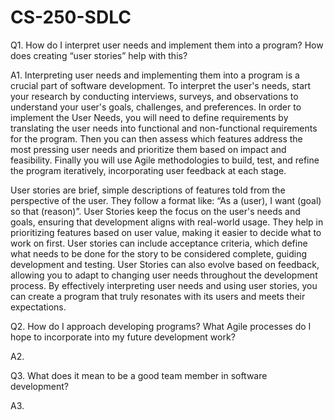 # CS-250-SDLC

Q1. How do I interpret user needs and implement them into a program? How does creating “user stories” help with this?

A1. Interpreting user needs and implementing them into a program is a crucial part of software development. To interpret the user's needs, start your research by conducting interviews, surveys, and observations to understand your user's goals, challenges, and preferences. In order to implement the User Needs, you will need to define requirements by translating the user needs into functional and non-functional requirements for the program. Then you can then assess which features address the most pressing user needs and prioritize them based on impact and feasibility. Finally you will use Agile methodologies to build, test, and refine the program iteratively, incorporating user feedback at each stage.

User stories are brief, simple descriptions of features told from the perspective of the user. They follow a format like: “As a (user), I want (goal) so that (reason)”. User Stories keep the focus on the user's needs and goals, ensuring that development aligns with real-world usage. They help in prioritizing features based on user value, making it easier to decide what to work on first. User stories can include acceptance criteria, which define what needs to be done for the story to be considered complete, guiding development and testing. User Stories can also evolve based on feedback, allowing you to adapt to changing user needs throughout the development process. By effectively interpreting user needs and using user stories, you can create a program that truly resonates with its users and meets their expectations.

Q2. How do I approach developing programs? What Agile processes do I hope to incorporate into my future development work?

A2.

Q3. What does it mean to be a good team member in software development?

A3.
